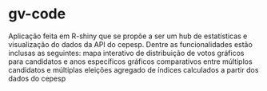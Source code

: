 # gv-code
Aplicação feita em R-shiny que se propõe a ser um hub de estatísticas e visualização do dados da API do cepesp.
Dentre as funcionalidades estão inclusas as seguintes:
    mapa interativo de distribuição de votos
    gráficos para candidatos e anos específicos
    gráficos comparativos entre múltiplos candidatos e múltiplas eleições
    agregado de índices calculados a partir dos dados do cepesp
